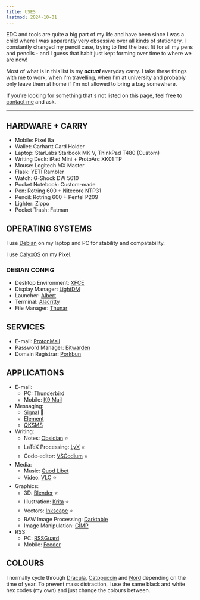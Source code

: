 ```yaml
---
title: USES
lastmod: 2024-10-01
---
```


EDC and tools are quite a big part of my life and have been since I was a child where I was apparently very obsessive over all kinds of stationery. I constantly changed my pencil case, trying to find the best fit for all my pens and pencils - and I guess that habit just kept forming over time to where we are now!

Most of what is in this list is my ***actual*** everyday carry. I take these things with me to work, when I'm travelling, when I'm at university and probably only leave them at home if I'm not allowed to bring a bag somewhere.

If you're looking for something that's not listed on this page, feel free to [contact me](/contact) and ask.

---

## HARDWARE + CARRY

- Mobile: Pixel 8a
- Wallet: Carhartt Card Holder
- Laptop: StarLabs Starbook MK V, ThinkPad T480 (Custom)
- Writing Deck: iPad Mini + ProtoArc XK01 TP
- Mouse: Logitech MX Master
- Flask: YETI Rambler
- Watch: G-Shock DW 5610
- Pocket Notebook: Custom-made
- Pen: Rotring 600 + Nitecore NTP31
- Pencil: Rotring 600 + Pentel P209
- Lighter: Zippo
- Pocket Trash: Fatman

## OPERATING SYSTEMS

I use [Debian](https://www.debian.org/) on my laptop and PC for stability and compatability.

I use [CalyxOS](https://calyxos.org/) on my Pixel.

### DEBIAN CONFIG

- Desktop Environment: [XFCE](https://xfce.org/)
- Display Manager: [LightDM](https://github.com/canonical/lightdm)
- Launcher: [Albert](https://github.com/albertlauncher/albert)
- Terminal: [Alacritty](https://github.com/alacritty/alacritty)
- File Manager: [Thunar](https://github.com/xfce-mirror/thunar)

## SERVICES

- E-mail: [ProtonMail](https://github.com/ProtonMail)
- Password Manager: [Bitwarden](https://github.com/bitwarden/)
- Domain Registrar: [Porkbun](https://github.com/porkbundomains)

## APPLICATIONS

- E-mail: 
    - PC: [Thunderbird](https://github.com/thunderbird)
    - Mobile: [K9 Mail](https://github.com/thunderbird/thunderbird-android)
- Messaging:
    - [Signal](https://github.com/signalapp) 
    - [Element](https://github.com/element-hq)
    - [QKSMS](https://github.com/moezbhatti/qksms)
- Writing:
    - Notes: [Obsidian](https://github.com/obsidianmd) ⭐
    - LaTeX Processing: [LyX](https://www.lyx.org/) ⭐
    - Code-editor: [VSCodium](https://github.com/VSCodium) ⭐
- Media:
    - Music: [Quod Libet](https://github.com/quodlibet/quodlibet)
    - Video: [VLC](https://github.com/videolan) ⭐
- Graphics: 
    - 3D: [Blender](https://github.com/blender) ⭐
    - Illustration: [Krita](https://github.com/KDE/krita) ⭐
    - Vectors: [Inkscape](https://github.com/inkscape) ⭐
    - RAW Image Processing: [Darktable](https://github.com/darktable-org)
    - Image Manipulation: [GIMP](https://github.com/GNOME/gimp)
- RSS: 
    - PC: [RSSGuard](https://github.com/martinrotter/rssguard)
    - Mobile: [Feeder](https://github.com/spacecowboy/Feeder)

## COLOURS

I normally cycle through [Dracula](https://draculatheme.com/), [Catppuccin](https://catppuccin.com/) and [Nord](https://www.nordtheme.com/) depending on the time of year. To prevent mass distraction, I use the same black and white hex codes (my own) and just change the colours between.